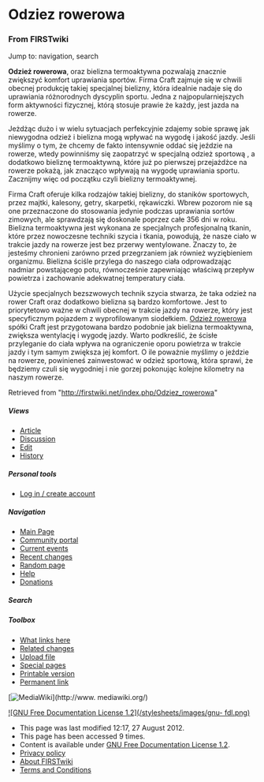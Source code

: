 

# Odziez rowerowa

### From FIRSTwiki

Jump to: navigation, search

**Odzież rowerowa**, oraz bielizna termoaktywna pozwalają znacznie zwiększyć komfort uprawiania sportów. Firma Craft zajmuje się w chwili obecnej produkcję takiej specjalnej bielizny, która idealnie nadaje się do uprawiania różnorodnych dyscyplin sportu. Jedna z najpopularniejszych form aktywności fizycznej, którą stosuje prawie że każdy, jest jazda na rowerze. 

Jeżdżąc dużo i w wielu sytuacjach perfekcyjnie zdajemy sobie sprawę jak
niewygodna odzież i bielizna mogą wpływać na wygodę i jakość jazdy. Jeśli
myślimy o tym, że chcemy de fakto intensywnie oddać się jeździe na rowerze,
wtedy powinniśmy się zaopatrzyć w specjalną odzież sportową , a dodatkowo
bieliznę termoaktywną, które już po pierwszej przejażdżce na rowerze pokażą,
jak znacząco wpływają na wygodę uprawiania sportu. Zacznijmy więc od początku
czyli bielizny termoaktywnej.

Firma Craft oferuje kilka rodzajów takiej bielizny, do staników sportowych,
przez majtki, kalesony, getry, skarpetki, rękawiczki. Wbrew pozorom nie są one
przeznaczone do stosowania jedynie podczas uprawiania sortów zimowych, ale
sprawdzają się doskonale poprzez całe 356 dni w roku. Bielizna termoaktywna
jest wykonana ze specjalnych profesjonalną tkanin, które przez nowoczesne
techniki szycia i tkania, powodują, że nasze ciało w trakcie jazdy na rowerze
jest bez przerwy wentylowane. Znaczy to, że jesteśmy chronieni zarówno przed
przegrzaniem jak również wyziębieniem organizmu. Bielizna ściśle przylega do
naszego ciała odprowadzając nadmiar powstającego potu, równocześnie
zapewniając właściwą przepływ powietrza i zachowanie adekwatnej temperatury
ciała.

Użycie specjalnych bezszwowych technik szycia stwarza, że taka odzież na rower
Craft oraz dodatkowo bielizna są bardzo komfortowe. Jest to priorytetowo ważne
w chwili obecnej w trakcie jazdy na rowerze, który jest specyficznym pojazdem
z wyprofilowanym siodełkiem. [Odzież rowerowa](http://sklep.sportteam.com.pl/
"http://sklep.sportteam.com.pl/" ) spółki Craft jest przygotowana bardzo
podobnie jak bielizna termoaktywna, zwiększa wentylację i wygodę jazdy. Warto
podkreślić, że ścisłe przyleganie do ciała wpływa na ograniczenie oporu
powietrza w trakcie jazdy i tym samym zwiększa jej komfort. O ile poważnie
myślimy o jeździe na rowerze, powinieneś zainwestować w odzież sportową, która
sprawi, że będziemy czuli się wygodniej i nie gorzej pokonując kolejne
kilometry na naszym rowerze.

Retrieved from "<http://firstwiki.net/index.php/Odziez_rowerowa>"

##### Views

  * [Article](/index.php/Odziez_rowerowa)
  * [Discussion](/index.php?title=Talk:Odziez_rowerowa&action=edit)
  * [Edit](/index.php?title=Odziez_rowerowa&action=edit)
  * [History](/index.php?title=Odziez_rowerowa&action=history)

##### Personal tools

  * [Log in / create account](/index.php?title=Special:Userlogin&returnto=Odziez_rowerowa)

[](/index.php/Main_Page "Main Page" )

##### Navigation

  * [Main Page](/index.php/Main_Page)
  * [Community portal](/index.php/FIRSTwiki:Community_portal)
  * [Current events](/index.php/Current_events)
  * [Recent changes](/index.php/Special:Recentchanges)
  * [Random page](/index.php/Special:Random)
  * [Help](/index.php/FIRSTwiki:Help)
  * [Donations](/index.php/FIRSTwiki:Site_support)

##### Search



##### Toolbox

  * [What links here](/index.php/Special:Whatlinkshere/Odziez_rowerowa)
  * [Related changes](/index.php/Special:Recentchangeslinked/Odziez_rowerowa)
  * [Upload file](/index.php/Special:Upload)
  * [Special pages](/index.php/Special:Specialpages)
  * [Printable version](/index.php?title=Odziez_rowerowa&printable=yes)
  * [Permanent link](/index.php?title=Odziez_rowerowa&oldid=547164)

[![MediaWiki](/skins/common/images/poweredby_mediawiki_88x31.png)](http://www.
mediawiki.org/)

[![GNU Free Documentation License 1.2](/stylesheets/images/gnu-
fdl.png)](http://www.gnu.org/copyleft/fdl.html)

  * This page was last modified 12:17, 27 August 2012.
  * This page has been accessed 9 times.
  * Content is available under [GNU Free Documentation License 1.2](http://www.gnu.org/copyleft/fdl.html "http://www.gnu.org/copyleft/fdl.html" ).
  * [Privacy policy](/index.php/FIRSTwiki:Privacy_policy "FIRSTwiki:Privacy policy" )
  * [About FIRSTwiki](/index.php/FIRSTwiki:About "FIRSTwiki:About" )
  * [Terms and Conditions](/index.php/FIRSTwiki:Terms_and_conditions "FIRSTwiki:Terms and conditions" )

